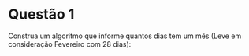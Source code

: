 # Questão 1

Construa um algoritmo que informe quantos dias tem um mês (Leve em consideração Fevereiro com 28 dias):